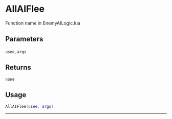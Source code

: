 # AllAIFlee
Function name in EnemyAILogic.lua
## Parameters
`usee`, `args`
## Returns
`none`
## Usage
```lua
AllAIFlee(usee, args)
```
---
